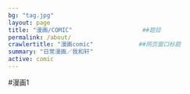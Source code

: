 ```yaml
---
bg: "tag.jpg"
layout: page
title: "漫画/COMIC"                    ##题目
permalink: /about/
crawlertitle: "漫画comic"             ##网页窗口标题
summary: "日常漫画／我和轩"
active: comic
---
```

#漫画1

